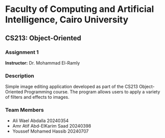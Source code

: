 # Faculty of Computing and Artificial Intelligence, Cairo University

## CS213: Object-Oriented

### Assignment 1

**Instructor:** Dr. Mohammad El-Ramly

### Description

Simple image editing application developed as part of the CS213 Object-Oriented Programming course. The program allows users to apply a variety of filters and effects to images.

### Team Members

- Ali Wael Abdalla             20240354
- Amr Atif Abd-ElKarim Saad    20240398
- Youssef Mohamed Hassib       20240707
